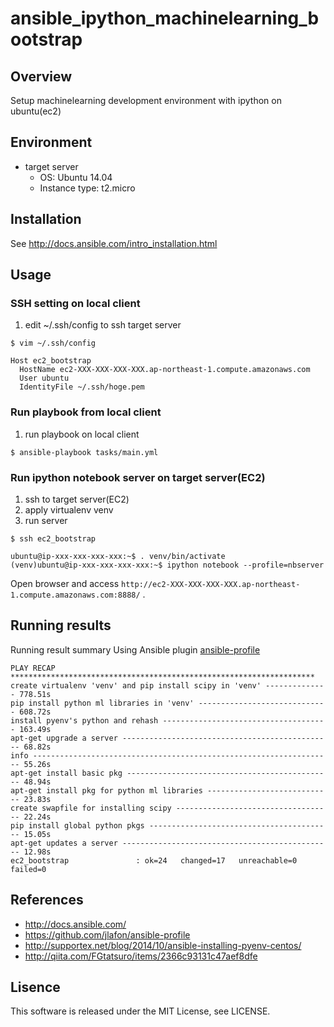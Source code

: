 ansible_ipython_machinelearning_bootstrap
====

## Overview

Setup machinelearning development environment with ipython on ubuntu(ec2)

## Environment

* target server
  * OS: Ubuntu 14.04
  * Instance type: t2.micro

## Installation

See http://docs.ansible.com/intro_installation.html

## Usage

### SSH setting on local client

1. edit ~/.ssh/config to ssh target server

```
$ vim ~/.ssh/config
```

```text:~/.ssh/config
Host ec2_bootstrap
  HostName ec2-XXX-XXX-XXX-XXX.ap-northeast-1.compute.amazonaws.com
  User ubuntu
  IdentityFile ~/.ssh/hoge.pem
```

### Run playbook from local client

1. run playbook on local client

```
$ ansible-playbook tasks/main.yml
```

### Run ipython notebook server on target server(EC2)

1. ssh to target server(EC2)
2. apply virtualenv venv
3. run server

```
$ ssh ec2_bootstrap

ubuntu@ip-xxx-xxx-xxx-xxx:~$ . venv/bin/activate
(venv)ubuntu@ip-xxx-xxx-xxx-xxx:~$ ipython notebook --profile=nbserver
```

Open browser and access `http://ec2-XXX-XXX-XXX-XXX.ap-northeast-1.compute.amazonaws.com:8888/` .
## Running results

Running result summary
Using Ansible plugin [ansible-profile](https://github.com/jlafon/ansible-profile)

```
PLAY RECAP ********************************************************************
create virtualenv 'venv' and pip install scipy in 'venv' -------------- 778.51s
pip install python ml libraries in 'venv' ----------------------------- 608.72s
install pyenv's python and rehash ------------------------------------- 163.49s
apt-get upgrade a server ----------------------------------------------- 68.82s
info ------------------------------------------------------------------- 55.26s
apt-get install basic pkg ---------------------------------------------- 48.94s
apt-get install pkg for python ml libraries ---------------------------- 23.83s
create swapfile for installing scipy ----------------------------------- 22.24s
pip install global python pkgs ----------------------------------------- 15.05s
apt-get updates a server ----------------------------------------------- 12.98s
ec2_bootstrap               : ok=24   changed=17   unreachable=0    failed=0
```

## References

* http://docs.ansible.com/
* https://github.com/jlafon/ansible-profile
* http://supportex.net/blog/2014/10/ansible-installing-pyenv-centos/
* http://qiita.com/FGtatsuro/items/2366c93131c47aef8dfe

## Lisence

This software is released under the MIT License, see LICENSE.

